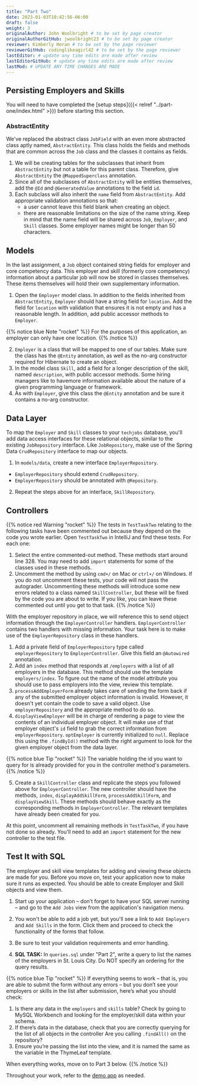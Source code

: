 ```yaml
---
title: "Part Two"
date: 2023-01-03T10:42:56-06:00
draft: false
weight: 3
originalAuthor: John Woolbright # to be set by page creator
originalAuthorGitHub: jwoolbright23 # to be set by page creator
reviewer: Kimberly Horan # to be set by the page reviewer
reviewerGitHub: codinglikeagirl42 # to be set by the page reviewer
lastEditor: # update any time edits are made after review
lastEditorGitHub: # update any time edits are made after review
lastMod: # UPDATE ANY TIME CHANGES ARE MADE
---
```


## Persisting Employers and Skills

You will need to have completed the [setup steps]({{< relref "../part-one/index.html" >}}) before starting this
section.

### AbstractEntity

We've replaced the abstract class `JobField` with an even more abstracted class aptly named,
`AbstractEntity`. This class holds the fields and methods that are common across the `Job` class
and the classes it contains as fields.

1. We will be creating tables for the subclasses that inherit from `AbstractEntity` but not a table for this parent class. Therefore, give `AbstractEntity` the `@MappedSuperclass` annotation.
1. Since all of the subclasses of `AbstractEntity` will be entities themselves, add the `@Id` and `@GeneratedValue` annotations to the field `id`.
1. Each subclass will also inherit the `name` field from `AbstractEntity`. Add appropriate validation annotations so that:
    - a user cannot leave this field blank when creating an object.
    - there are reasonable limitations on the size of the name string. Keep in mind that the name field will be shared across `Job`, `Employer`, and `Skill` classes. Some employer names might be longer than 50 characters.

## Models

In the last assignment, a `Job` object contained string fields for employer and core competency data. This employer
and skill (formerly core competency) information about a particular job will now be stored in classes themselves.
These items themselves will hold their own supplementary information.

1. Open the `Employer` model class. In addition to the fields inherited from `AbstractEntity`, `Employer` should have a string field for `location`. Add the field for `location` with validation that ensures it is not empty and has a reasonable length. In addition, add public accessor methods to `Employer`.

{{% notice blue Note "rocket" %}}
For the purposes of this application, an employer can only have one location.
{{% /notice %}}

2. `Employer` is a class that will be mapped to one of our tables. Make sure the class has the `@Entity` annotation, as well as the no-arg constructor required for Hibernate to create an object.
3. In the model class `Skill`, add a field for a longer description of the skill, named `description`, with public accessor methods. Some hiring managers like to havemore information available about the nature of a given programming language or framework.
4. As with `Employer`, give this class the `@Entity` annotation and be sure it contains a no-arg constructor.

## Data Layer

To map the `Employer` and `Skill` classes to your `techjobs` database, you'll add data access interfaces for these relational
objects, similar to the existing `JobRepository` interface. Like `JobRepository`, make use of the Spring Data `CrudRepository` interface to map our objects.

1. In `models/data`, create a new interface `EmployerRepository`.
- `EmployerRepository` should extend `CrudRepository`.
- `EmployerRepository` should be annotated with `@Repository`.
2. Repeat the steps above for an interface, `SkillRepository`.

## Controllers

{{% notice red Warning "rocket" %}}
The tests in `TestTaskTwo` relating to the following tasks have been commented out because they depend on the code you wrote earlier. Open `TestTaskTwo` in IntelliJ and find these tests. For each one:
1. Select the entire commented-out method. These methods start around line 328. You may need to add `import` statements for some of the classes used in these methods.
2. Uncomment the method by using `cmd+/` on Mac or `ctrl+/` on Windows. If you do not uncomment these tests, your code will not pass the autograder. Uncommenting these methods will introduce some new errors related to a class named `SkillController`, but these will be fixed by the code you are about to write. If you like, you can leave these commented out until you get to that task.
{{% /notice %}}


With the employer repository in place, we will reference this to send object information through
the `EmployerController` handlers. `EmployerController` contains two handlers with missing
information. Your task here is to make use of the `EmployerRepository` class in these handlers.

1. Add a private field of `EmployerRepository` type called `employerRepository` to `EmployerController`. Give this field an `@Autowired` annotation.
2. Add an `index` method that responds at `/employers` with a list of all employers in the database. This method should use the template `employers/index`. To figure out the name of the model attribute you should use to pass employers into the view, review this template.
3. `processAddEmployerForm` already takes care of sending the form back if any of the submitted employer object information is invalid. However, it doesn't yet contain the code to save a valid object. Use `employerRepository` and the appropriate method to do so.
4. `displayViewEmployer` will be in charge of rendering a page to view the contents of an individual employer object. It will make use of that employer object's `id` field to grab the correct information from `employerRepository`. `optEmployer` is currently initialized to `null`. Replace this using the `.findById()` method with the right argument to look for the given employer object from the data layer.

{{% notice blue Tip "rocket" %}}
The variable holding the id you want to query for is already provided for you in the controller method's parameters.
{{% /notice %}}

5. Create a `SkillController` class and replicate the steps you followed above for `EmployerController`. The new controller should have the methods, `index`, `displayAddSkillForm`, `processAddSkillForm`, and `displayViewSkill`. These methods should behave exactly as the corresponding methods in `EmployerController`. The relevant templates have already been created for you.

At this point, uncomment all remaining methods in `TestTaskTwo`, if you have not done so already. You'll need to add an `import` statement for the new controller to the test file.

## Test It with SQL

The employer and skill view templates for adding and viewing these objects are made for you. Before you move on,
test your application now to make sure it runs as expected. You should be able to create Employer and Skill objects
and view them.

1. Start up your application – don’t forget to have your SQL server running – and go to the `Add Jobs` view from the application's navigation menu.
2. You won't be able to add a job yet, but you'll see a link to `Add Employers` and `Add Skills` in the form. Click them and proceed to check the functionality of the forms that follow.
3. Be sure to test your validation requirements and error handling.

4. **SQL TASK:** In `queries.sql` under "Part 2", write a query to list the names of the employers in St. Louis City. Do NOT specify an ordering for the query results. 

{{% notice blue Tip "rocket" %}}
If everything seems to work – that is, you are able to submit the form without any errors – but you don’t see your employers or skills in the list after submission, here’s what you should check:
1. Is there any data in the `employers` and `skills` table? Check by going to MySQL Workbench and looking for the employer/skill data within your schema.
2. If there’s data in the database, check that you are correctly querying for the list of all objects in the controller Are you calling `.findAll()` on the repository?
3. Ensure you’re passing the list into the view, and it is named the same as the variable in the ThymeLeaf template.

When everything works, move on to Part 3 below.
{{% /notice %}}

Throughout your work, refer to the [demo app](https://techjobs-persistent.launchcodetechnicaltraining.org/) as needed.